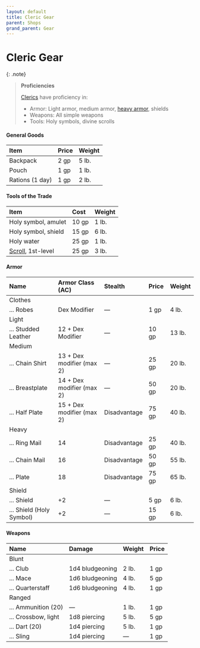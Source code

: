 ```yaml
---
layout: default
title: Cleric Gear
parent: Shops
grand_parent: Gear
---
```


# Cleric Gear

{: .note}
> **Proficiencies**
>
> [Clerics](../../character_creation/class/cleric) have proficiency in:
>
> * Armor: Light armor, medium armor, [heavy armor](../../../data/archetypes/cleric_life), shields
> * Weapons: All simple weapons
> * Tools: Holy symbols, divine scrolls

#### General Goods

| Item            | Price | Weight |
| :-------------- | :---- | :----- |
| Backpack        | 2 gp  | 5 lb.  |
| Pouch           | 1 gp  | 1 lb.  |
| Rations (1 day) | 1 gp  | 2 lb.  |

#### Tools of the Trade

| Item                            | Cost  | Weight |
| :------------------------------ | :---- | :----- |
| Holy symbol, amulet             | 10 gp | 1 lb.  |
| Holy symbol, shield             | 15 gp | 6 lb.  |
| Holy water                      | 25 gp | 1 lb.  |
| [Scroll](../scrolls), 1st-level | 25 gp | 3 lb.  |

#### Armor

| Name                     | Armor Class (AC)          | Stealth      | Price | Weight |
| :----------------------- | :------------------------ | :----------- | :---- | :----- |
| Clothes                  |                           |              |       |        |
| ... Robes                | Dex Modifier              | —            | 1 gp  | 4 lb.  |
| Light                    |                           |              |       |        |
| ... Studded Leather      | 12 + Dex Modifier         | —            | 10 gp | 13 lb. |
| Medium                   |                           |              |       |        |
| ... Chain Shirt          | 13 + Dex modifier (max 2) | —            | 25 gp | 20 lb. |
| ... Breastplate          | 14 + Dex modifier (max 2) | —            | 50 gp | 20 lb. |
| ... Half Plate           | 15 + Dex modifier (max 2) | Disadvantage | 75 gp | 40 lb. |
| Heavy                    |                           |              |       |        |
| ... Ring Mail            | 14                        | Disadvantage | 25 gp | 40 lb. |
| ... Chain Mail           | 16                        | Disadvantage | 50 gp | 55 lb. |
| ... Plate                | 18                        | Disadvantage | 75 gp | 65 lb. |
| Shield                   |                           |              |       |        |
| ... Shield               | +2                        | —            | 5 gp  | 6 lb.  |
| ... Shield (Holy Symbol) | +2                        | —            | 15 gp | 6 lb.  |


#### Weapons

| Name                | Damage          | Weight | Price |
| :------------------ | :-------------- | :----- | :---- |
| Blunt               |                 |        |       |
| ... Club            | 1d4 bludgeoning | 2 lb.  | 1 gp  |
| ... Mace            | 1d6 bludgeoning | 4 lb.  | 5 gp  |
| ... Quarterstaff    | 1d6 bludgeoning | 4 lb.  | 1 gp  |
| Ranged              |                 |        |       |
| ... Ammunition (20) | —               | 1 lb.  | 1 gp  |
| ... Crossbow, light | 1d8 piercing    | 5 lb.  | 5 gp  |
| ... Dart (20)       | 1d4 piercing    | 5 lb.  | 1 gp  |
| ... Sling           | 1d4 piercing    | —      | 1 gp  |

<!-- | Name                | Damage          | Weight | Price | Properties                                                  |
| :------------------ | :-------------- | :----- | :---- | :---------------------------------------------------------- |
| Blunt               |                 |        |       |                                                             |
| ... Club            | 1d4 bludgeoning | 2 lb.  | 1 gp  | Light                                                       |
| ... Mace            | 1d6 bludgeoning | 4 lb.  | 5 gp  | —                                                           |
| ... Quarterstaff    | 1d6 bludgeoning | 4 lb.  | 1 gp  | Versatile (1d8), **wizard**                                 |
| Ranged              |                 |        |       |                                                             |
| ... Ammunition (20) | —               | 1 lb.  | 1 gp  | Ammunition                                                  |
| ... Crossbow, light | 1d8 piercing    | 5 lb.  | 5 gp  | Ammunition, range (80/320), loading, two-handed, **wizard** |
| ... Dart (20)       | 1d4 piercing    | 5 lb.  | 1 gp  | Finesse, thrown (20/60), **wizard**                         |
| ... Sling           | 1d4 piercing    | —      | 1 gp  | Ammunition, range (30/120), **wizard**                      | -->
